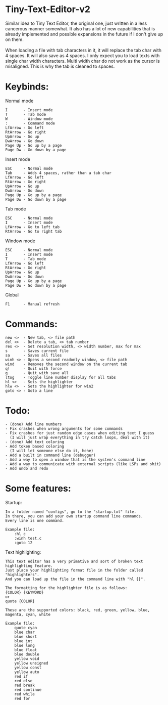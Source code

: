 # Tiny-Text-Editor-v2

Similar idea to Tiny Text Editor, the original one, just written in a less cancerous manner somewhat. It also has a lot of new capabilities that is already implemented and possible expansions in the future if I don't give up on them.
<br><br>
When loading a file with tab characters in it, it will replace the tab char with 4 spaces. It will also save as 4 spaces. I only expect you to load texts with single char width characters. Multi width char do not work as the cursor is misaligned. This is why the tab is cleaned to spaces.

# Keybinds: <br>
Normal mode

    I       - Insert mode
    T       - Tab mode
    W       - Window mode
    :       - Command mode
    LfArrow - Go left
    RtArrow - Go right
    UpArrow - Go up
    DwArrow - Go down
    Page Up - Go up by a page
    Page Dw - Go down by a page

Insert mode

    ESC     - Normal mode
    Tab     - Adds 4 spaces, rather than a tab char
    LfArrow - Go left
    RtArrow - Go right
    UpArrow - Go up
    DwArrow - Go down
    Page Up - Go up by a page
    Page Dw - Go down by a page

Tab mode

    ESC     - Normal mode
    I       - Insert mode
    LfArrow - Go to left tab
    RtArrow - Go to right tab

Window mode

    ESC     - Normal mode
    I       - Insert mode
    T       - Tab mode
    LfArrow - Go left
    RtArrow - Go right
    UpArrow - Go up
    DwArrow - Go down
    Page Up - Go up by a page
    Page Dw - Go down by a page

Global

    F1      - Manual refresh

# Commands: <br>

    new <>  - New tab, <> file path
    del <>  - Delete a tab, <> tab number
    res <>  - Set resolution width, <> width number, max for max
    s       - Saves current file
    sa      - Saves all files
    winh <> - Opens a second readonly window, <> file path
    wind    - Removes the second window on the current tab
    q!      - Quit with force
    q       - Quit with save all
    ltog    - Toggle line number display for all tabs
    hl <>   - Sets the highlighter
    hlw <>  - Sets the highlighter for win2
    goto <> - Goto a line
    
# Todo: <br>

    - (done) Add line numbers
    - Fix crashes when wrong arguments for some commands
    - Fix crashes for just random edge cases when editing text I guess 
      (I will just wrap everything in try catch loops, deal with it)
    - (done) Add text coloring
    - Add token based coloring 
      (I will let someone else do it, hehe)
    - Add a built in command line (debugger)
    - Add a way to open a window that is the system's command line
    - Add a way to communicate with external scripts (like LSPs and shit)
    - Add undo and redo
    
# Some features: <br>

Startup:

    In a folder named "configs", go to the "startup.txt" file.
    In there, you can add your own startup command line commands.
    Every line is one command.

    Example file:
        :hl c
        :winh test.c
        :goto 12

Text highlighting:

    This text editor has a very primative and sort of broken text highlighting feature.
    Just place your highlighting format file in the folder called "highlighters".
    And you can load up the file in the command line with "hl {}".

    The formatting for the highlighter file is as follows:
    {COLOR} {KEYWORD}
    or 
    quote {COLOR}

    These are the supported colors: black, red, green, yellow, blue, magenta, cyan, white

    Example file:
        quote cyan
        blue char
        blue short
        blue int
        blue long
        blue float
        blue double
        yellow void
        yellow unsigned
        yellow const
        yellow auto
        red if
        red else
        red break
        red continue
        red while
        red for
